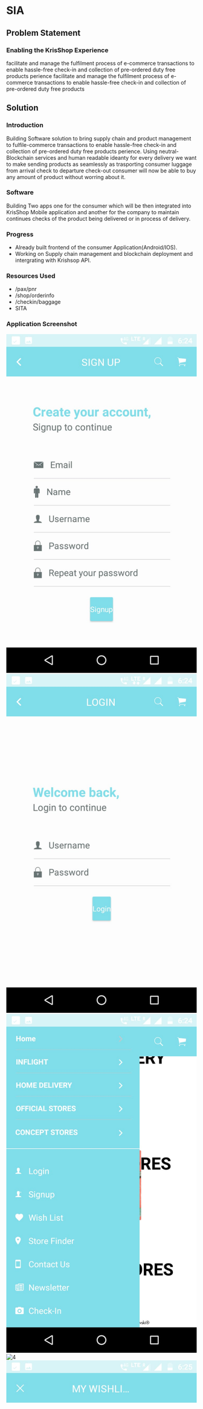 # SIA

## Problem Statement
### Enabling the KrisShop Experience
facilitate and manage the fulfilment process of e-commerce transactions to enable hassle-free check-in and collection of pre-ordered duty free products perience
facilitate and manage the fulfilment process of e-commerce transactions to enable hassle-free check-in and collection of pre-ordered duty free products 

## Solution 

### Introduction
Building Software solution to bring supply chain and product management to fulfile-commerce transactions to enable hassle-free check-in and collection of pre-ordered duty free products perience. Using neutral-Blockchain services and human readable ideanty for every delivery we want to make sending products as seamlessly as trasporting consumer luggage from arrival check to departure check-out consumer will now be able to buy any amount of product without worring about it.

### Software 
Building Two apps one for the consumer which will be then integrated into KrisShop Mobile application and another for the company to maintain continues checks of the product being delivered or in process of delivery.

### Progress
- Already built frontend of the consumer Application(Android/IOS).
- Working on Supply chain management and blockchain deployment and intergrating with Krishsop API.

### Resources Used
- /pax/pnr
- /shop/orderinfo
- /checkin/baggage
- SITA

### Application Screenshot

![very good|20%](https://github.com/TheAlgo/SIA-App/blob/master/Screenshot1.jpeg)
![2](https://github.com/TheAlgo/SIA-App/blob/master/Screenshot2.jpeg )
![3](https://github.com/TheAlgo/SIA-App/blob/master/Screenshot3.jpeg )
![4](https://github.com/TheAlgo/SIA-App/blob/master/Screenshot4.jpeg )
![5](https://github.com/TheAlgo/SIA-App/blob/master/Screenshot5.jpeg )
![6](https://github.com/TheAlgo/SIA-App/blob/master/Screenshot6.jpeg )
![7](https://github.com/TheAlgo/SIA-App/blob/master/Screenshot7.jpeg )
![8](https://github.com/TheAlgo/SIA-App/blob/master/Screenshot8.jpeg )
![9](https://github.com/TheAlgo/SIA-App/blob/master/Screenshot9.jpeg )
![10](https://github.com/TheAlgo/SIA-App/blob/master/Screenshot10.jpeg)

## Go-to market stratergy
To have a competitive advantage while integrating seamlessly with online shopping in Krisshop, having an all software product with little or no external support is crucial. 

Our go to market strategy involves supply chain management on and off air to have 70% higher performance. It will help us deliver sizeable products with better reliability and traceability in an end to end manner. Tho we cannot completely remove ground work we can help assist already built supply chain system to deliver more. Adding more revenue to the system just by products that can directly be delivered to the destination with 100 percent reliability and to the user with no rebound whatsoever. 

## Team Experience and Skill Set

- Akram Ansari - Backend/Blockchain Developer
- Dhiraj Kumar Jain - Full Stack/Application Developer
- Anurag Sarkar - Machine Learning/Blockchain Developer

## Past Experience:
- HoneyWell Aerospace Hackathon (India) - Winner
- Google Devfest 2016/2017 (India) - Winner
- HackHarvard (USA) - Runner Up
- Johnson Controls R&D hack (India) - Winner
- Rajasthan Hack 2017 (India) - Runner Up
- IEEE region-10 hack(2017) (India) - Winner
